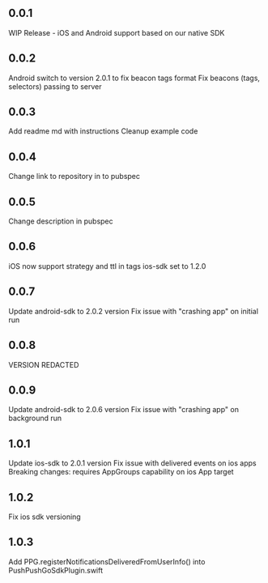 ## 0.0.1
WIP Release - iOS and Android support based on our native SDK

## 0.0.2
Android switch to version 2.0.1 to fix beacon tags format
Fix beacons (tags, selectors) passing to server

## 0.0.3
Add readme md with instructions
Cleanup example code

## 0.0.4
Change link to repository in to pubspec

## 0.0.5
Change description in pubspec

## 0.0.6
iOS now support strategy and ttl in tags
ios-sdk set to 1.2.0

## 0.0.7
Update android-sdk to 2.0.2 version
Fix issue with "crashing app" on initial run

## 0.0.8
VERSION REDACTED

## 0.0.9
Update android-sdk to 2.0.6 version
Fix issue with "crashing app" on background run

## 1.0.1
Update ios-sdk to 2.0.1 version
Fix issue with delivered events on ios apps
Breaking changes: requires AppGroups capability on ios App target

## 1.0.2
Fix ios sdk versioning

## 1.0.3
Add PPG.registerNotificationsDeliveredFromUserInfo() into PushPushGoSdkPlugin.swift
